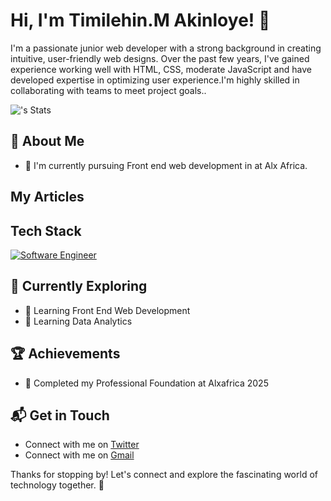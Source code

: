 # Hi, I'm Timilehin.M Akinloye! 👋

I'm a passionate junior web developer with a strong background in creating intuitive, user-friendly web designs. Over the past few years, I've gained experience working well with HTML, CSS, moderate JavaScript and have developed expertise in optimizing user experience.I'm highly skilled in collaborating with teams to meet project goals..

![<Teemax7>'s Stats](https://github-readme-stats.vercel.app/api?username=<Teemax7>&theme=vue-dark&show_icons=true&hide_border=true&count_private=true)

## 🚀 About Me

- 🔭 I'm currently pursuing Front end web development in at Alx Africa.

## My Articles


## Tech Stack
[![Software Engineer](https://skillicons.dev/icons?i=js,html,css,wasm)](https://skillicons.dev)

## 🌱 Currently Exploring

- 🚀 Learning Front End Web Development
- 🚀 Learning Data Analytics
  

 ## 🏆 Achievements

- 🌟 Completed my Professional Foundation at Alxafrica 2025


## 📬 Get in Touch

- Connect with me on [Twitter](https://twitter.com/Teemilexy7)
- Connect with me on [Gmail](Akinloyetimilehinmuhammed@gmail.com)

Thanks for stopping by! Let's connect and explore the fascinating world of technology together. 🚀



<!--

Here are some ideas to get you started:

- 🔭 I’m currently working on ...
- 🌱 I’m currently learning ...
- 👯 I’m looking to collaborate on ...
- 🤔 I’m looking for help with ...
- 💬 Ask me about ...
- 📫 How to reach me: ...
- 😄 Pronouns: ...
- ⚡ Fun fact: ...
-->
